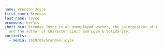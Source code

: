 ```yaml
---
name: Brendan Joyce
first_name: Brendan
last_name: Joyce
pronouns: he/his
short_bio: Brendan Joyce is an unemployed worker, the co-organizer of Grieveland
  and the author of Character Limit and Love & Solidarity.
portraits:
  - media: 2020/09/brendan-joyce
---
```

